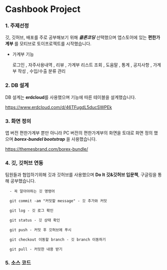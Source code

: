 # Cashbook Project

### 1. 주제선정

   깃, 깃허브, 배포를 주로 공부해보기 위해 ***클론코딩*** 선택했으며 앱스토어에 있는 **편한가계부** 를 모티브로 토이프로젝트를 시작했습니다.
   
   - 가계부 기능
      
      로그인 , 자주사용내역 , 리뷰 , 가계부 리스트 조회 , 도움말 , 통계 , 공지사항 , 가계부 작성 , 수입/수출 분류 관리

  
### 2. DB 설계
    
   DB 설계는 **erdcloud**를 사용했으며 기능에 따른 테이블을 설계했습니다.
    
   <https://www.erdcloud.com/d/46TFugdL5ducSWPEk>
  
  
  
### 3. 화면 정의
  
   앱 버전 편한가계부 뿐만 아니라 PC 버전의 편한가계부의 화면을 토대로 화면 정의 했으며 ***borex-bundel bootstrap*** 을 사용했습니다.
   
   
   <https://themesbrand.com/borex-bundle/> 
    
    
### 4. 깃, 깃허브 연동

   팀원들과 협업하기위해 깃과 깃허브를 사용했으며 **Do It 깃&깃허브 입문책**, 구글링을 통해 공부했습니다.
    
    
      - 꼭 알아야하는 깃 명령어
    
      git commit -am "커밋할 message" - 깃 추가와 커밋
    
      git log - 깃 로그 확인
    
      git status - 깃 상태 확인
    
      git push - 커밋 후 깃허브에 푸시
    
      git checkout 이동할 branch - 깃 branch 이동하기
    
      git pull - 커밋한 내용 받기
    

### 5. 소스 코드
  
  
